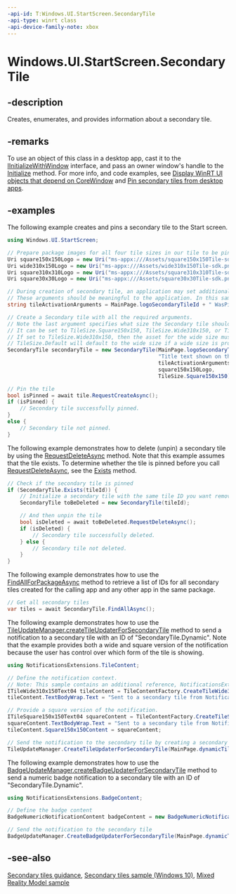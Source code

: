 ```yaml
---
-api-id: T:Windows.UI.StartScreen.SecondaryTile
-api-type: winrt class
-api-device-family-note: xbox
---
```


<!-- Class syntax.
public class SecondaryTile : Windows.UI.StartScreen.ISecondaryTile, Windows.UI.StartScreen.ISecondaryTile2
-->

# Windows.UI.StartScreen.SecondaryTile

## -description

Creates, enumerates, and provides information about a secondary tile.

## -remarks

To use an object of this class in a desktop app, cast it to the [IInitializeWithWindow](/windows/win32/api/shobjidl_core/nn-shobjidl_core-iinitializewithwindow) interface, and pass an owner window's handle to the [Initialize](/windows/win32/api/shobjidl_core/nf-shobjidl_core-iinitializewithwindow-initialize) method. For more info, and code examples, see [Display WinRT UI objects that depend on CoreWindow](/windows/apps/develop/ui-input/display-ui-objects) and [Pin secondary tiles from desktop apps](windows/apps/design/shell/tiles-and-notifications/secondary-tiles-desktop-pinning).

## -examples

The following example creates and pins a secondary tile to the Start screen.

```csharp
using Windows.UI.StartScreen;

// Prepare package images for all four tile sizes in our tile to be pinned as well as for the square30x30 logo used in the Apps view.  
Uri square150x150Logo = new Uri("ms-appx:///Assets/square150x150Tile-sdk.png");
Uri wide310x150Logo = new Uri("ms-appx:///Assets/wide310x150Tile-sdk.png");
Uri square310x310Logo = new Uri("ms-appx:///Assets/square310x310Tile-sdk.png"); 
Uri square30x30Logo = new Uri("ms-appx:///Assets/square30x30Tile-sdk.png");

// During creation of secondary tile, an application may set additional arguments on the tile that will be passed in during activation.
// These arguments should be meaningful to the application. In this sample, we'll pass in the date and time the secondary tile was pinned.
string tileActivationArguments = MainPage.logoSecondaryTileId + " WasPinnedAt=" + DateTime.Now.ToLocalTime().ToString();

// Create a Secondary tile with all the required arguments.
// Note the last argument specifies what size the Secondary tile should show up as by default in the Pin to start fly out.
// It can be set to TileSize.Square150x150, TileSize.Wide310x150, or TileSize.Default.  
// If set to TileSize.Wide310x150, then the asset for the wide size must be supplied as well.
// TileSize.Default will default to the wide size if a wide size is provided, and to the medium size otherwise. 
SecondaryTile secondaryTile = new SecondaryTile(MainPage.logoSecondaryTileId,
                                                "Title text shown on the tile",
                                                tileActivationArguments,
                                                square150x150Logo,
                                                TileSize.Square150x150);

// Pin the tile
bool isPinned = await tile.RequestCreateAsync();
if (isPinned) {
    // Secondary tile successfully pinned.
} 
else {
    // Secondary tile not pinned.
}

```

The following example demonstrates how to delete (unpin) a secondary tile by using the [RequestDeleteAsync](secondarytile_requestdeleteasync_880835933.md) method. Note that this example assumes that the tile exists. To determine whether the tile is pinned before you call [RequestDeleteAsync](secondarytile_requestdeleteasync_880835933.md), see the [Exists](secondarytile_exists_1536819090.md) method.

```csharp
// Check if the secondary tile is pinned
if (SecondaryTile.Exists(tileId)) {
    // Initialize a secondary tile with the same tile ID you want removed
    SecondaryTile toBeDeleted = new SecondaryTile(tileId);

    // And then unpin the tile
    bool isDeleted = await toBeDeleted.RequestDeleteAsync();
    if (isDeleted) {
        // Secondary tile successfully deleted.
    } else {
        // Secondary tile not deleted.
    }
}
```

The following example demonstrates how to use the [FindAllForPackageAsync](secondarytile_findallforpackageasync_2029224098.md) method to retrieve a list of IDs for all secondary tiles created for the calling app and any other app in the same package.

```csharp
// Get all secondary tiles
var tiles = await SecondaryTile.FindAllAsync();
```

The following example demonstrates how to use the [TileUpdateManager.createTileUpdaterForSecondaryTile](../windows.ui.notifications/tileupdatemanager_createtileupdaterforsecondarytile_445640521.md) method to send a notification to a secondary tile with an ID of "SecondaryTile.Dynamic". Note that the example provides both a wide and square version of the notification because the user has control over which form of the tile is showing.

```csharp
using NotificationsExtensions.TileContent;

// Define the notification context.
// Note: This sample contains an additional reference, NotificationsExtensions, which you can use in your apps
ITileWide310x150Text04 tileContent = TileContentFactory.CreateTileWide310x150Text04();
tileContent.TextBodyWrap.Text = "Sent to a secondary tile from NotificationsExtensions!";

// Provide a square version of the notification.
ITileSquare150x150Text04 squareContent = TileContentFactory.CreateTileSquare150x150Text04();
squareContent.TextBodyWrap.Text = "Sent to a secondary tile from NotificationExtensions!";
tileContent.Square150x150Content = squareContent;

// Send the notification to the secondary tile by creating a secondary tile updater
TileUpdateManager.CreateTileUpdaterForSecondaryTile(MainPage.dynamicTileId).Update(tileContent.CreateNotification());
```

The following example demonstrates how to use the [BadgeUpdateManager.createBadgeUpdaterForSecondaryTile](../windows.ui.notifications/badgeupdatemanager_createbadgeupdaterforsecondarytile_131286133.md) method to send a numeric badge notification to a secondary tile with an ID of "SecondaryTile.Dynamic".

```csharp
using NotificationsExtensions.BadgeContent;

// Define the badge content
BadgeNumericNotificationContent badgeContent = new BadgeNumericNotificationContent(6);

// Send the notification to the secondary tile
BadgeUpdateManager.CreateBadgeUpdaterForSecondaryTile(MainPage.dynamicTileId).Update(badgeContent.CreateNotification());

```

## -see-also

[Secondary tiles guidance](/windows/uwp/design/shell/tiles-and-notifications/secondary-tiles), [Secondary tiles sample (Windows 10)](https://github.com/Microsoft/Windows-universal-samples/tree/master/Samples/SecondaryTiles), [Mixed Reality Model sample](https://github.com/Microsoft/Windows-universal-samples/tree/master/Samples/MixedRealityModel)